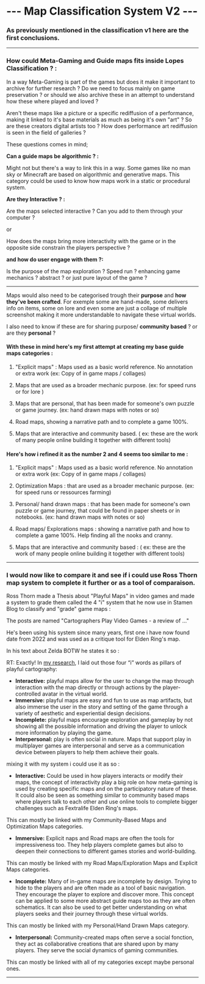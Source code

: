 # --- Map Classification System V2 ---

### As previously mentioned in the classification v1 here are the first conclusions.

---
### How could Meta-Gaming and Guide maps fits inside Lopes Classification ? :

In a way Meta-Gaming is part of the games but does it make it important to archive for further research ? Do we need to focus mainly on game preservation ? or should we also archive these in an attempt to understand how these where played and loved ? 

Aren't these maps like a picture or a specific rediffusion of a performance, making it linked to it's base materials as much as being it's own "art" ? So are these creators digital artists too ? How does performance art rediffusion is seen in the field of galleries ?

These questions comes in mind;

**Can a guide maps be algorithmic ? :** 

Might not but there's a way to link this in a way. Some games like no man sky or Minecraft are based on algorithmic and generative maps. This category could be used to know how maps work in a static or procedural system.

**Are they Interactive ? :**

Are the maps selected interactive ? Can you add to them through your computer ? 

or

How does the maps bring more interactivity with the game or in the opposite side constrain the players perspective ?

**and how do user engage with them ?:**

Is the purpose of the map exploration ? Speed run ? enhancing game mechanics ? abstract ? or just pure layout of the game ?

---

Maps would also need to be categorised trough their **purpose** and **how** **they've been crafted**. For exemple some are hand-made, some delivers info on items, some on lore and even some are just a collage of multiple screenshot making it more understandable to navigate these virtual worlds.

I also need to know if these are for sharing purpose/ **community based** ? or are they **personal** ? 


#### With these in mind here's my first attempt at creating my base guide maps categories : 

1. "Explicit maps" : Maps used as a basic world reference. No annotation or extra work (ex: Copy of in game maps / collages)

2. Maps that are used as a broader mechanic purpose. (ex: for speed runs or for lore )

3. Maps that are personal, that has been made for someone's own puzzle or game journey. (ex: hand drawn maps with notes or so)

4. Road maps, showing a narrative path and to complete a game 100%. 

5. Maps that are interactive and community based. ( ex: these are the work of many people online building it together with different tools)

#### Here's how i refined it as the number 2 and 4 seems too similar to me : 

1. "Explicit maps" : Maps used as a basic world reference. No annotation or extra work (ex: Copy of in game maps / collages)

2. Optimization Maps : that are used as a broader mechanic purpose. (ex: for speed runs or ressources farming)

3. Personal/ hand drawn maps : that has been made for someone's own puzzle or game journey, that could be found in paper sheets or in notebooks. (ex: hand drawn maps with notes or so)

4. Road maps/ Explorations maps : showing a narrative path and how to complete a game 100%. Help finding all the nooks and cranny.

5. Maps that are interactive and community based : ( ex: these are the work of many people online building it together with different tools)

---

### I would now like to compare it and see if i could use Ross Thorn map system to complete it further or as a tool of comparaison. 

Ross Thorn made a Thesis about "Playful Maps" in video games and made a system to grade them called the 4 "i" system that he now use in Stamen Blog to classify and "grade" game maps : 

The posts are named "Cartographers Play Video Games - a review of ..."

He's been using his system since many years, first one i have now found date from 2022 and was used as a critique tool for Elden Ring's map.

In his text about  Zelda BOTW he states it so :

RT: Exactly! In [my research](http://bit.ly/RTthesis), I laid out those four “i” words as pillars of playful cartography:

- **Interactive:** playful maps allow for the user to change the map through interaction with the map directly or through actions by the player-controlled avatar in the virtual world.
- **Immersive:** playful maps are easy and fun to use as map artifacts, but also immerse the user in the story and setting of the game through a variety of aesthetic and experiential design decisions.
- **Incomplete:** playful maps encourage exploration and gameplay by not showing all the possible information and driving the player to unlock more information by playing the game.
- **Interpersonal:** play is often social in nature. Maps that support play in multiplayer games are interpersonal and serve as a communication device between players to help them achieve their goals.


mixing it with my system i could use it as so :

- **Interactive:** Could be used in how players interacts or modify their maps, the concept of interactivity play a big role on how meta-gaming is used by creating specific maps and on the participatory nature of these. It could also be seen as something similar to community based maps where players talk to each other and use online tools to complete bigger challenges such as Fextralife Elden Ring's maps.

This can mostly be linked with my Community-Based Maps and Optimization Maps categories.

- **Immersive:** Explicit naps and Road maps are often the tools for impressiveness too. They help players complete games but also to deepen their connections to different games stories and world-building. 

This can mostly be linked with my Road Maps/Exploration Maps and Explicit Maps categories.

- **Incomplete:** Many of in-game maps are incomplete by design. Trying to hide to the players and are often made as a tool of basic navigation. They encourage the player to explore and discover more. This concept can be applied to some more abstract guide maps too as they are often schematics. It can also be used to get better understanding on what players seeks and their journey through these virtual worlds.

This can mostly be linked with my Personal/Hand Drawn Maps category.

- **Interpersonal:** Community-created maps often serve a social fonction, they act as collaborative creations that are shared upon by many players. They serve the social dynamics of gaming communities. 

This can mostly be linked with all of my categories except maybe personal ones.


---

